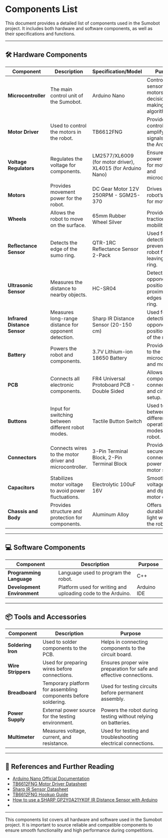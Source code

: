 # Components List

This document provides a detailed list of components used in the Sumobot project. It includes both hardware and software components, as well as their specifications and functions.

---

## 🛠️ **Hardware Components**

| **Component**                                | **Description**                                                     | **Specification/Model**                           | **Purpose**                                                  |
|----------------------------------------------|---------------------------------------------------------------------|---------------------------------------------------|--------------------------------------------------------------|
| **Microcontroller**                          | The main control unit of the Sumobot.                              | Arduino Nano                                      | Controls all sensors, motors, and decision-making algorithms. |
| **Motor Driver**                             | Used to control the motors in the robot.                           | TB6612FNG                                          | Provides motor control by amplifying signals from the Arduino. |
| **Voltage Regulators**                       | Regulates the voltage for components.                              | LM2577/XL6009 (for motor driver), XL4015 (for Arduino Nano) | Ensures stable power supply for motor driver and microcontroller. |
| **Motors**                                   | Provides movement power for the robot.                             | DC Gear Motor 12V 250RPM - SGM25-370               | Drives the robot’s wheels for movement.                      |
| **Wheels**                                   | Allows the robot to move on the surface.                           | 65mm Rubber Wheel Silver                          | Provides traction and mobility.                              |
| **Reflectance Sensor**                       | Detects the edge of the sumo ring.                                | QTR-1RC Reflectance Sensor 2-Pack                  | Used for line detection to prevent the robot from leaving the ring. |
| **Ultrasonic Sensor**                        | Measures the distance to nearby objects.                           | HC-SR04                                            | Detects opponent position and proximity to the edges of the ring. |
| **Infrared Distance Sensor**                 | Measures long-range distance for opponent detection.               | Sharp IR Distance Sensor (20-150 cm)              | Used for detecting opponent position in front of the robot.  |
| **Battery**                                  | Powers the robot and components.                                   | 3.7V Lithium-ion 18650 Battery                     | Provides power to the microcontroller and motors.             |
| **PCB**                                      | Connects all electronic components.                               | FR4 Universal Protoboard PCB - Double Sided       | Allows for easy component connections and circuit setup.     |
| **Buttons**                                  | Input for switching between different robot modes.                 | Tactile Button Switch                             | Used to switch between different operational modes of the robot. |
| **Connectors**                               | Connects wires to the motor driver and microcontroller.            | 3-Pin Terminal Block, 2-Pin Terminal Block         | Provides secure connections for power and motor signals.      |
| **Capacitors**                               | Stabilizes motor voltage to avoid power fluctuations.              | Electrolytic 100uF 16V                            | Smoothens out voltage spikes and dips in the motor circuit.  |
| **Chassis and Body**                         | Provides structure and protection for components.                  | Aluminum Alloy                                     | Offers strength, durability, and light weight for the robot.  |

---

## 💻 **Software Components**

| **Component**                                | **Description**                                                     | **Purpose**                                                  |
|----------------------------------------------|---------------------------------------------------------------------|--------------------------------------------------------------|
| **Programming Language**                     | Language used to program the robot.                                | C++                                                       | Main programming language for Arduino sketch and control.    |
| **Development Environment**                  | Platform used for writing and uploading code to the Arduino.       | Arduino IDE                                              | Used to write code and upload to the microcontroller.         |

---

## 📦 **Tools and Accessories**

| **Component**                                | **Description**                                                     | **Purpose**                                                  |
|----------------------------------------------|---------------------------------------------------------------------|--------------------------------------------------------------|
| **Soldering Iron**                           | Used to solder components to the PCB.                              | Helps in connecting components to the circuit board.         |
| **Wire Strippers**                           | Used for preparing wires before connections.                       | Ensures proper wire preparation for safe and effective connections. |
| **Breadboard**                               | Temporary platform for assembling components before soldering.     | Used for testing circuits before permanent assembly.         |
| **Power Supply**                             | External power source for the testing environment.                 | Powers the robot during testing without relying on batteries. |
| **Multimeter**                               | Measures voltage, current, and resistance.                         | Used for testing and troubleshooting electrical connections.  |

---

## 📝 **References and Further Reading**
- [Arduino Nano Official Documentation](https://www.arduino.cc/en/Guide/ArduinoNano)
- [TB6612FNG Motor Driver Datasheet](https://www.toshiba.semicon-storage.com/info/docget.jsp?did=2720&prodName=TB6612FNG)
- [Sharp IR Sensor Datasheet](https://www.sharp.co.jp/products/device/ir-sensor/pdf/data-sheets/sharp-ir-sensor-20cm-to-150cm.pdf)
- [TB6612FNG Hookup Guide](https://learn.sparkfun.com/tutorials/tb6612fng-hookup-guide/all)
- [How to use a SHARP GP2Y0A21YK0F IR Distance Sensor with Arduino](https://www.makerguides.com/sharp-gp2y0a21yk0f-ir-distance-sensor-arduino-tutorial/)
- 

---

This components list covers all hardware and software used in the Sumobot project. It is important to source reliable and compatible components to ensure smooth functionality and high performance during competitions.
